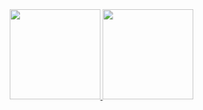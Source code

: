 <div align="center">
  <a href="https://github.com/Vianna07">
  <img height="160em" src="https://github-readme-stats.vercel.app/api?username=Vianna07&show_icons=true&theme=transparent"/>
  <img height="160em" src="https://github-readme-stats.vercel.app/api/top-langs/?username=Vianna07&layout=compact&langs_count=7&theme=transparent"/>
</div>

